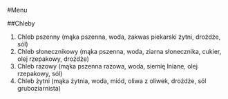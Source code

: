 #Menu

##Chleby

1. Chleb pszenny (mąka pszenna, woda, zakwas piekarski żytni, drożdże, sól)
2. Chleb słonecznikowy (mąka pszenna, woda, ziarna słonecznika, cukier, olej rzepakowy, drożdże)
3. Chleb razowy (mąka pszenna razowa, woda, siemię lniane, olej rzepakowy, sól)
4. Chleb żytni (mąka żytnia, woda, miód, oliwa z oliwek, drożdże, sól gruboziarnista)
